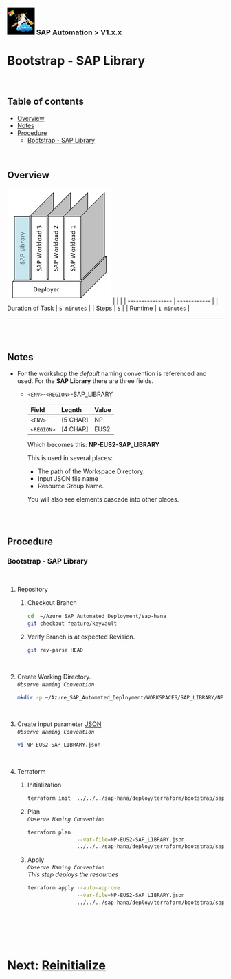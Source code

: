 ### <img src="../../../../documentation/SAP_Automation_on_Azure/assets/images/UnicornSAPBlack256x256.png" width="64px"> SAP Automation > V1.x.x <!-- omit in toc -->
# Bootstrap - SAP Library <!-- omit in toc -->

<br>

## Table of contents <!-- omit in toc -->

- [Overview](#overview)
- [Notes](#notes)
- [Procedure](#procedure)
  - [Bootstrap - SAP Library](#bootstrap---sap-library)

<br>

## Overview

![Block3](assets/Block3.png)
|                  |              |
| ---------------- | ------------ |
| Duration of Task | `5 minutes`  |
| Steps            | `5`          |
| Runtime          | `1 minutes`  |

---

<br/><br/>

## Notes

- For the workshop the *default* naming convention is referenced and used. For the **SAP Library** there are three fields.
  - `<ENV>`-`<REGION>`-SAP_LIBRARY

    | Field             | Legnth   | Value  |
    | ----------------- | -------- | ------ |
    | `<ENV>`           | [5 CHAR] | NP     |
    | `<REGION>`        | [4 CHAR] | EUS2   |
  
    Which becomes this: **NP-EUS2-SAP_LIBRARY**
    
    This is used in several places:
    - The path of the Workspace Directory.
    - Input JSON file name
    - Resource Group Name.

    You will also see elements cascade into other places.

<br/><br/>

## Procedure

### Bootstrap - SAP Library

<br/>

1. Repository

    1. Checkout Branch
        ```bash
        cd  ~/Azure_SAP_Automated_Deployment/sap-hana
        git checkout feature/keyvault
        ```

    2. Verify Branch is at expected Revision.
        ```bash
        git rev-parse HEAD
        ```
        <br>

2. Create Working Directory.
    <br/>*`Observe Naming Convention`*<br/>
    ```bash
    mkdir -p ~/Azure_SAP_Automated_Deployment/WORKSPACES/SAP_LIBRARY/NP-EUS2-SAP_LIBRARY; cd $_
    ```
    <br>

3. Create input parameter [JSON](templates/NP-EUS2-SAP_LIBRARY.json)
    <br/>*`Observe Naming Convention`*<br/>
    ```bash
    vi NP-EUS2-SAP_LIBRARY.json
    ```
    <br>

4. Terraform
    1. Initialization
       ```bash
       terraform init  ../../../sap-hana/deploy/terraform/bootstrap/sap_library/
       ```

    2. Plan
       <br/>*`Observe Naming Convention`*<br/>
       ```bash
       terraform plan                                                                  \
                       --var-file=NP-EUS2-SAP_LIBRARY.json                             \
                       ../../../sap-hana/deploy/terraform/bootstrap/sap_library
       ```

    3. Apply
       <br/>*`Observe Naming Convention`*<br/>
       *This step deploys the resources*
       ```bash
       terraform apply --auto-approve                                                  \
                       --var-file=NP-EUS2-SAP_LIBRARY.json                             \
                       ../../../sap-hana/deploy/terraform/bootstrap/sap_library/
       ```

<br/><br/><br/><br/>

# Next: [Reinitialize](04-reinitialize.md) <!-- omit in toc -->
